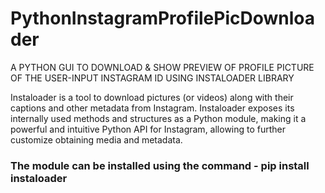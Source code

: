 # PythonInstagramProfilePicDownloader
A PYTHON GUI TO DOWNLOAD &amp; SHOW PREVIEW OF PROFILE PICTURE OF THE USER-INPUT INSTAGRAM ID USING INSTALOADER LIBRARY

Instaloader is a tool to download pictures (or videos) along with their captions and other metadata from Instagram. Instaloader exposes its internally used methods and structures as a Python module, making it a powerful and intuitive Python API for Instagram, allowing to further customize obtaining media and metadata.

### The module can be installed using the command - pip install instaloader
